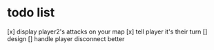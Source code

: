 # todo list

[x] display player2's attacks on your map
[x] tell player it's their turn
[] design
[] handle player disconnect better
